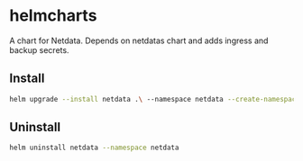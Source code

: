 # helmcharts

A chart for Netdata. Depends on netdatas chart and adds ingress and backup secrets.

## Install

```bash
helm upgrade --install netdata .\ --namespace netdata --create-namespace
```

## Uninstall

```bash
helm uninstall netdata --namespace netdata
```
